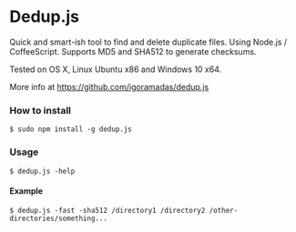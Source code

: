 # Dedup.js


Quick and smart-ish tool to find and delete duplicate files. Using Node.js / CoffeeScript.
Supports MD5 and SHA512 to generate checksums.

Tested on OS X, Linux Ubuntu x86 and Windows 10 x64.

More info at https://github.com/igoramadas/dedup.js

### How to install

    $ sudo npm install -g dedup.js

### Usage

    $ dedup.js -help

#### Example

    $ dedup.js -fast -sha512 /directory1 /directory2 /other-directories/something...
